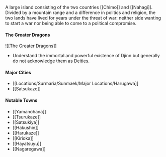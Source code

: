 A large island consisting of the two countries [[Chimo]] and [[Nahagi]]. Divided by a mountain range and a difference in politics and religion, the two lands have lived for years under the threat of war: neither side wanting to start a war nor being able to come to a political compromise. 
#### The Greater Dragons
![[The Greater Dragons]]


- Understand the immortal and powerful existence of Djinn but generally do not acknowledge them as Deities.

#### Major Cities
- [[Locations/Surmaria/Sunmaek/Major Locations/Harugawa]]
- [[Satsukaze]]

#### Notable Towns
- [[Yamanohana]]
- [[Tsurukaze]]
- [[Satsukiya]]
- [[Hakushin]]
- [[Harukaze]]
- [[Kirioka]]
- [[Hayatsuyu]]
- [[Nagaregawa]]

